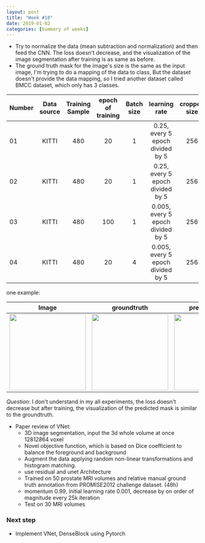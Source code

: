 ```yaml
---
layout: post
title: "Week #10"
date: 2019-01-02
categories: [Summary of weeks]
---
```

* Try to normalize the data (mean subtraction and normalization) and then feed the CNN. The loss doesn't decrease, and the visualization of the image segmentation after training is as same as before.
* The ground truth mask for the image's size is the same as the input image, I'm trying to do a mapping of the data to class, But the dataset doesn't provide the data mapping, so I tried another dataset called BMCC dataset, which only has 3 classes.

|Number| Data source   | Training Sample  | epoch of training  | Batch size | learning rate | cropped size| momentum | Mimimum loss attained |
|----|:----:|:-----:|:-----:|:----:|:---:|:---:|:---:|---:|
|01|KITTI|480|20|1|0.25, every 5 epoch divided by 5|256|0.9|0.663|
|02|KITTI|480|20|1|0.25, every 5 epoch divided by 5|256|0.9|0.611|
|03|KITTI|480|100|1|0.005, every 5 epoch divided by 5|256|0.9|0.616|
|04|KITTI|480|20|4|0.005, every 5 epoch divided by 5|256|0.9|0.613|

one example:

|Image|groundtruth|predicted mask|
|---|---|---|
|<img src="{{ site.baseurl }}/assets/image.jpg" width="200">|<img src="{{ site.baseurl }}/assets/groundtruth.jpg" width="200">|<img src="{{ site.baseurl }}/assets/predicted.jpg" width="200">|

_Question_:
I don't understand in my all experiments, the loss doesn't decrease but after training, the visualization of the predicted mask is similar to the groundtruth.

* Paper review of VNet:
  * 3D image segmentation, input the 3d whole volume at once 128*128*64 voxel
  * Novel objective function, which is based on Dice coefficient to balance the foreground and background
  * Augment the data applying random non-linear transformations and histogram matching.
  * use residual and unet Architecture
  * Trained on 50 prostate MRI volumes and relative manual ground truth annotation from PROMISE2012 challenge dataset. (48h)
  * momentum 0.99, initial learning rate 0.001, decrease by on order of magnitude every 25k iteration
  * Test on 30 MRI volumes

### Next step
* Implement VNet, DenseBlock using Pytorch
